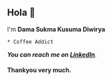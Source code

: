 ## Hola 👋

I'm **Dama Sukma Kusuma Diwirya**
	
	* Coffee Addict
	
***You can reach me on [LinkedIn](https://www.linkedin.com/in/dama-sukma-864588146/)***.
#### Thankyou very much. ####
	
